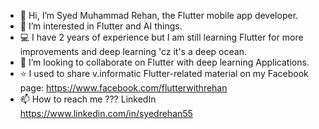 - 👋 Hi, I’m Syed Muhammad Rehan, the Flutter mobile app developer.
- 👀 I’m interested in Flutter and AI things.
- 💻 I have 2 years of experience but I am still learning Flutter for more improvements and deep learning 'cz it's a deep ocean.
- 📱  I’m looking to collaborate on Flutter with deep learning Applications.
- ⭐ I used to share v.informatic Flutter-related material on my Facebook page: https://www.facebook.com/flutterwithrehan
- 📫 How to reach me ??? LinkedIn https://www.linkedin.com/in/syedrehan55 

<!---
SyedMuhammadRehan/SyedMuhammadRehan is a ✨ special ✨ repository because its `README.md` (this file) appears on your GitHub profile.
You can click the Preview link to take a look at your changes.
--->
